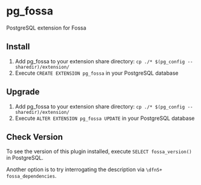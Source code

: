 # pg_fossa

PostgreSQL extension for Fossa

## Install

1. Add pg_fossa to your extension share directory: `cp ./* $(pg_config --sharedir)/extension/`
2. Execute `CREATE EXTENSION pg_fossa` in your PostgreSQL database

## Upgrade

1. Add pg_fossa to your extension share directory: `cp ./* $(pg_config --sharedir)/extension/`
2. Execute `ALTER EXTENSION pg_fossa UPDATE` in your PostgreSQL database

## Check Version

To see the version of this plugin installed, execute `SELECT fossa_version()` in PostgreSQL.

Another option is to try interrogating the description via `\dfnS+ fossa_dependencies`.
